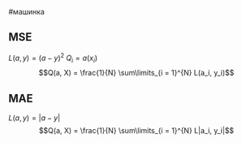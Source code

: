 #машинка 
## MSE
$L(a, y) = (a - y)^2$
$Q_i = a(x_i)$
$$Q(a, X) = \frac{1}{N} \sum\limits_{i = 1}^{N} L(a_i, y_i)$$

## MAE
$L(a, y) = |a - y|$
$$Q(a, X) = \frac{1}{N} \sum\limits_{i = 1}^{N} L|a_i, y_i|$$